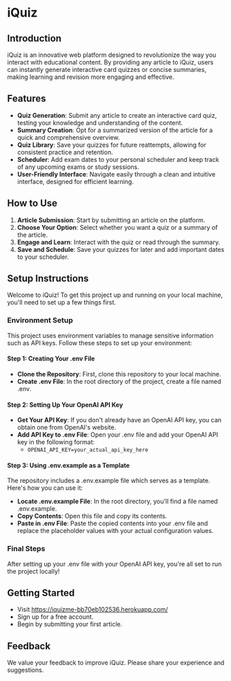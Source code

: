 # iQuiz

## Introduction
iQuiz is an innovative web platform designed to revolutionize the way you interact with educational content. By providing any article to iQuiz, users can instantly generate interactive card quizzes or concise summaries, making learning and revision more engaging and effective.

## Features
- **Quiz Generation**: Submit any article to create an interactive card quiz, testing your knowledge and understanding of the content.
- **Summary Creation**: Opt for a summarized version of the article for a quick and comprehensive overview.
- **Quiz Library**: Save your quizzes for future reattempts, allowing for consistent practice and retention.
- **Scheduler**: Add exam dates to your personal scheduler and keep track of any upcoming exams or study sessions.
- **User-Friendly Interface**: Navigate easily through a clean and intuitive interface, designed for efficient learning.

## How to Use
1. **Article Submission**: Start by submitting an article on the platform.
2. **Choose Your Option**: Select whether you want a quiz or a summary of the article.
3. **Engage and Learn**: Interact with the quiz or read through the summary.
4. **Save and Schedule**: Save your quizzes for later and add important dates to your scheduler.

## Setup Instructions
Welcome to iQuiz! To get this project up and running on your local machine, you'll need to set up a few things first.

### Environment Setup
This project uses environment variables to manage sensitive information such as API keys. Follow these steps to set up your environment:

#### Step 1: Creating Your .env File
- **Clone the Repository**: First, clone this repository to your local machine.
- **Create .env File**: In the root directory of the project, create a file named .env.

#### Step 2: Setting Up Your OpenAI API Key
- **Get Your API Key**: If you don't already have an OpenAI API key, you can obtain one from OpenAI's website.
- **Add API Key to .env File**: Open your .env file and add your OpenAI API key in the following format:
  - `OPENAI_API_KEY=your_actual_api_key_here`

#### Step 3: Using .env.example as a Template
The repository includes a .env.example file which serves as a template. Here's how you can use it:
- **Locate .env.example File**: In the root directory, you'll find a file named .env.example.
- **Copy Contents**: Open this file and copy its contents.
- **Paste in .env File**: Paste the copied contents into your .env file and replace the placeholder values with your actual configuration values.

### Final Steps
After setting up your .env file with your OpenAI API key, you're all set to run the project locally!

## Getting Started
- Visit https://iquizme-bb70eb102536.herokuapp.com/
- Sign up for a free account.
- Begin by submitting your first article.

## Feedback
We value your feedback to improve iQuiz. Please share your experience and suggestions.
